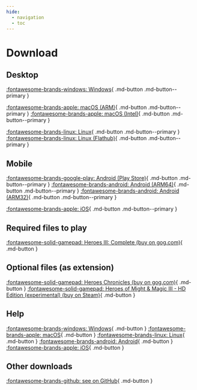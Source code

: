 ```yaml
---
hide:
  - navigation
  - toc
---
```


# Download
## Desktop
[:fontawesome-brands-windows: Windows](https://github.com/vcmi/vcmi/releases/latest/download/VCMI-Windows.exe){ .md-button .md-button--primary }

[:fontawesome-brands-apple: macOS (ARM)](https://github.com/vcmi/vcmi/releases/latest/download/VCMI-macOS-arm.dmg){ .md-button .md-button--primary }
[:fontawesome-brands-apple: macOS (Intel)](https://github.com/vcmi/vcmi/releases/latest/download/VCMI-macOS-intel.dmg){ .md-button .md-button--primary }

[:fontawesome-brands-linux: Linux](../players/Installation_Linux/){ .md-button .md-button--primary }
[:fontawesome-brands-linux: Linux (Flathub)](https://flathub.org/apps/eu.vcmi.VCMI){ .md-button .md-button--primary }

## Mobile
[:fontawesome-brands-google-play: Android (Play Store)](https://play.google.com/store/apps/details?id=is.xyz.vcmi){ .md-button .md-button--primary }
[:fontawesome-brands-android: Android (ARM64)](https://github.com/vcmi/vcmi/releases/latest/download/VCMI-Android-arm64-v8a.apk){ .md-button .md-button--primary }
[:fontawesome-brands-android: Android (ARM32)](https://github.com/vcmi/vcmi/releases/latest/download/VCMI-Android-armeabi-v7a.apk){ .md-button .md-button--primary }

[:fontawesome-brands-apple: iOS](https://github.com/vcmi/vcmi/releases/latest/download/VCMI-iOS.ipa){ .md-button .md-button--primary }

## Required files to play
[:fontawesome-solid-gamepad: Heroes III: Complete (buy on gog.com)](https://www.gog.com/en/game/heroes_of_might_and_magic_3_complete_edition){ .md-button }

## Optional files (as extension)
[:fontawesome-solid-gamepad: Heroes Chronicles (buy on gog.com)](https://www.gog.com/en/game/heroes_chronicles_all_chapters){ .md-button }
[:fontawesome-solid-gamepad: Heroes of Might & Magic III - HD Edition (experimental) (buy on Steam)](https://store.steampowered.com/app/297000/Heroes_of_Might__Magic_III__HD_Edition){ .md-button }

## Help
[:fontawesome-brands-windows: Windows](../players/Installation_Windows/){ .md-button }
[:fontawesome-brands-apple: macOS](../players/Installation_macOS/){ .md-button }
[:fontawesome-brands-linux: Linux](../players/Installation_Linux/){ .md-button }
[:fontawesome-brands-android: Android](../players/Installation_Android/){ .md-button }
[:fontawesome-brands-apple: iOS](../players/Installation_iOS/){ .md-button }

## Other downloads
[:fontawesome-brands-github: see on GitHub](https://github.com/vcmi/vcmi/releases/latest){ .md-button }
